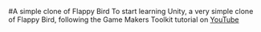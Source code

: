#A simple clone of Flappy Bird
To start learning Unity, a very simple clone of Flappy Bird, following the Game Makers Toolkit tutorial on [YouTube](https://www.youtube.com/watch?v=XtQMytORBmM)
 
